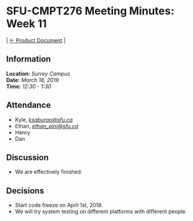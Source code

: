 # SFU-CMPT276 Meeting Minutes: Week 11

| [<- Product Document](../Product-Document.md) |

## Information

**Location:** *Surrey Campus*  
**Date:** *March 18, 2019*  
**Time:** *12:30 - 1:30*

## Attendance

- Kyle, *ksaburao@sfu.ca*
- Ethan, *ethan_pini@sfu.ca*
- Henry
- Dan

## Discussion

- We are effectively finished.

## Decisions

- Start code freeze on April 1st, 2018.
- We will try system testing on different platforms with different people.
